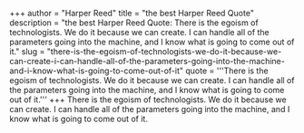 +++
author = "Harper Reed"
title = "the best Harper Reed Quote"
description = "the best Harper Reed Quote: There is the egoism of technologists. We do it because we can create. I can handle all of the parameters going into the machine, and I know what is going to come out of it."
slug = "there-is-the-egoism-of-technologists-we-do-it-because-we-can-create-i-can-handle-all-of-the-parameters-going-into-the-machine-and-i-know-what-is-going-to-come-out-of-it"
quote = '''There is the egoism of technologists. We do it because we can create. I can handle all of the parameters going into the machine, and I know what is going to come out of it.'''
+++
There is the egoism of technologists. We do it because we can create. I can handle all of the parameters going into the machine, and I know what is going to come out of it.

